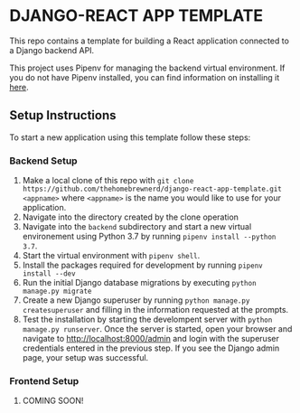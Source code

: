 # DJANGO-REACT APP TEMPLATE

This repo contains a template for building a React application connected to a Django backend API. 

This project uses Pipenv for managing the backend virtual environment. If you do not have Pipenv installed, you can find information on installing it [here](https://docs.pipenv.org/en/latest/).

## Setup Instructions

To start a new application using this template follow these steps:
### Backend Setup
1. Make a local clone of this repo with `git clone https://github.com/thehomebrewnerd/django-react-app-template.git <appname>` where `<appname>` is the name you would like to use for your application.
2. Navigate into the directory created by the clone operation
3. Navigate into the `backend` subdirectory and start a new virtual environement using Python 3.7 by running `pipenv install --python 3.7`.
5. Start the virtual environment with `pipenv shell`.
6. Install the packages required for development by running `pipenv install --dev`
7. Run the initial Django database migrations by executing `python manage.py migrate`
8. Create a new Django superuser by running `python manage.py createsuperuser` and filling in the information requested at the prompts.
9. Test the installation by starting the develompent server with `python manage.py runserver`. Once the server is started, open your browser and navigate to [http://localhost:8000/admin](http://localhost:8000/admin) and login with the superuser credentials entered in the previous step. If you see the Django admin page, your setup was successful.

### Frontend Setup
1. COMING SOON!
